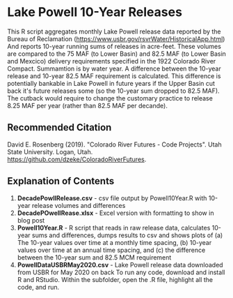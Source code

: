 # Lake Powell 10-Year Releases

This R script aggregates monthly Lake Powell release data reported by the Bureau of Reclamation (https://www.usbr.gov/rsvrWater/HistoricalApp.html)
And reports 10-year running sums of releases in acre-feet. These volumes are compared to the 75 MAF (to Lower Basin) and 82.5 MAF 
(to Lower Basin and Mexcico) delivery requirements specified in the 1922 Colorado River Compact. Summamtion is by water year. A difference between the
10-year release and 10-year 82.5 MAF requirement is calculated. This difference is potentially bankable in Lake Powell in future years
if the Upper Basin cut back it's future releases some (so the 10-year sum dropped to 82.5 MAF). The cutback would require
to change the customary practice to release 8.25 MAF per year (rather than 82.5 MAF per decande).

## Recommended Citation
David E. Rosenberg (2019). "Colorado River Futures - Code Projects". Utah State University. Logan, Utah. https://github.com/dzeke/ColoradoRiverFutures.

## Explanation of Contents

1. **DecadePowllRelease.csv** - csv file output by Powell10Year.R with 10-year release volumes and differences
1. **DecadePOwellRease.xlsx** - Excel version with formatting to show in blog post
1. **Powell10Year.R** - R script that reads in raw release data, calculates 10-year sums and differences, dumps results to csv and shows plots of 
         (a) The 10-year values over time at a monthly time spacing, (b) 10-year values over time at an annual time spacing, and
		 (c) the difference between the 10-year sum and 82.5 MCM requirement
1. **PowellDataUSBRMay2020.csv** - Lake Powell release data downloaded from USBR for May 2020 on back
To run any code, download and install R and RStudio. Within the subfolder, open the .R file, highlight all the code, and run. 